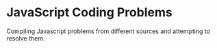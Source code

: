 # JavaScript Coding Problems

Compiling Javascript problems from different sources and attempting to resolve them.
